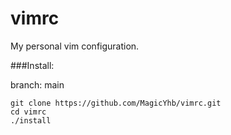 vimrc
=====

My personal vim configuration.

###Install:

branch: main
```
git clone https://github.com/MagicYhb/vimrc.git
cd vimrc
./install
```

